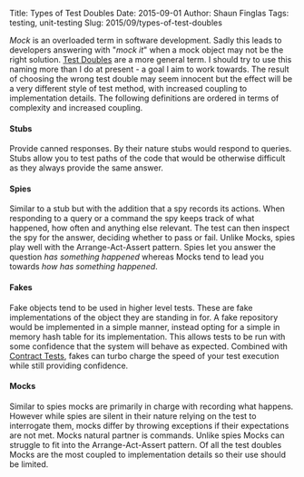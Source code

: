 Title: Types of Test Doubles
Date: 2015-09-01
Author: Shaun Finglas
Tags: testing, unit-testing
Slug: 2015/09/types-of-test-doubles

*Mock* is an overloaded term in software development. Sadly this leads
to developers answering with "*mock it*" when a mock object may not be
the right solution. [Test
Doubles](http://xunitpatterns.com/Test%20Double.html) are a more general
term. I should try to use this naming more than I do at present - a goal
I aim to work towards. The result of choosing the wrong test double may
seem innocent but the effect will be a very different style of test
method, with increased coupling to implementation details. The following
definitions are ordered in terms of complexity and increased coupling.

#### Stubs

Provide canned responses. By their nature stubs would respond to
queries. Stubs allow you to test paths of the code that would be
otherwise difficult as they always provide the same answer.

#### Spies

Similar to a stub but with the addition that a spy records its actions.
When responding to a query or a command the spy keeps track of what
happened, how often and anything else relevant. The test can then
inspect the spy for the answer, deciding whether to pass or fail. Unlike
Mocks, spies play well with the Arrange-Act-Assert pattern. Spies let
you answer the question *has something happened* whereas Mocks tend to
lead you towards *how has something happened*.

#### Fakes

Fake objects tend to be used in higher level tests. These are fake
implementations of the object they are standing in for. A fake
repository would be implemented in a simple manner, instead opting for a
simple in memory hash table for its implementation. This allows tests to
be run with some confidence that the system will behave as expected.
Combined with [Contract
Tests](http://blog.shaunfinglas.co.uk/2015/07/the-benefits-of-contract-testing.html),
fakes can turbo charge the speed of your test execution while still
providing confidence.

#### Mocks

Similar to spies mocks are primarily in charge with recording what
happens. However while spies are silent in their nature relying on the
test to interrogate them, mocks differ by throwing exceptions if their
expectations are not met. Mocks natural partner is commands. Unlike
spies Mocks can struggle to fit into the Arrange-Act-Assert pattern. Of
all the test doubles Mocks are the most coupled to implementation
details so their use should be limited.